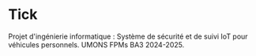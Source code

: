 # Tick
Projet d'ingénierie informatique : Système de sécurité et de suivi IoT pour véhicules personnels. UMONS FPMs BA3 2024-2025.
